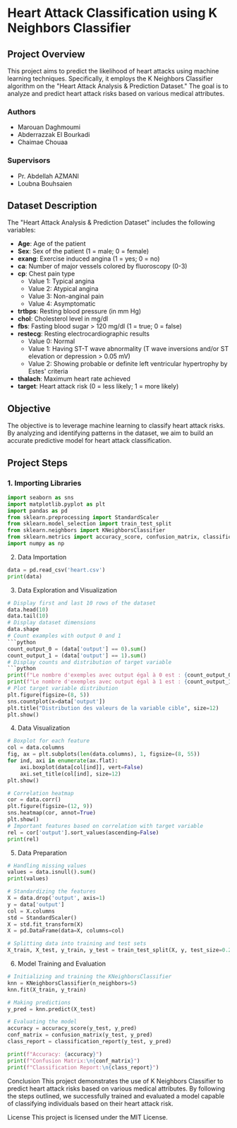 # Heart Attack Classification using K Neighbors Classifier

## Project Overview
This project aims to predict the likelihood of heart attacks using machine learning techniques. Specifically, it employs the K Neighbors Classifier algorithm on the "Heart Attack Analysis & Prediction Dataset." The goal is to analyze and predict heart attack risks based on various medical attributes.

### Authors
- Marouan Daghmoumi
- Abderrazzak El Bourkadi
- Chaimae Chouaa

### Supervisors
- Pr. Abdellah AZMANI
- Loubna Bouhsaien

## Dataset Description
The "Heart Attack Analysis & Prediction Dataset" includes the following variables:

- **Age**: Age of the patient
- **Sex**: Sex of the patient (1 = male; 0 = female)
- **exang**: Exercise induced angina (1 = yes; 0 = no)
- **ca**: Number of major vessels colored by fluoroscopy (0-3)
- **cp**: Chest pain type
  - Value 1: Typical angina
  - Value 2: Atypical angina
  - Value 3: Non-anginal pain
  - Value 4: Asymptomatic
- **trtbps**: Resting blood pressure (in mm Hg)
- **chol**: Cholesterol level in mg/dl
- **fbs**: Fasting blood sugar > 120 mg/dl (1 = true; 0 = false)
- **restecg**: Resting electrocardiographic results
  - Value 0: Normal
  - Value 1: Having ST-T wave abnormality (T wave inversions and/or ST elevation or depression > 0.05 mV)
  - Value 2: Showing probable or definite left ventricular hypertrophy by Estes' criteria
- **thalach**: Maximum heart rate achieved
- **target**: Heart attack risk (0 = less likely; 1 = more likely)

## Objective
The objective is to leverage machine learning to classify heart attack risks. By analyzing and identifying patterns in the dataset, we aim to build an accurate predictive model for heart attack classification.

## Project Steps

### 1. Importing Libraries
```python
import seaborn as sns
import matplotlib.pyplot as plt
import pandas as pd
from sklearn.preprocessing import StandardScaler
from sklearn.model_selection import train_test_split
from sklearn.neighbors import KNeighborsClassifier
from sklearn.metrics import accuracy_score, confusion_matrix, classification_report
import numpy as np
```
2. Data Importation
```python
data = pd.read_csv('heart.csv')
print(data)
```
3. Data Exploration and Visualization
```python
# Display first and last 10 rows of the dataset
data.head(10)
data.tail(10)
# Display dataset dimensions
data.shape
# Count examples with output 0 and 1
```python
count_output_0 = (data['output'] == 0).sum()
count_output_1 = (data['output'] == 1).sum()
# Display counts and distribution of target variable
```python
print(f"Le nombre d'exemples avec output égal à 0 est : {count_output_0}")
print(f"Le nombre d'exemples avec output égal à 1 est : {count_output_1}")
# Plot target variable distribution
plt.figure(figsize=(8, 5))
sns.countplot(x=data['output'])
plt.title("Distribution des valeurs de la variable cible", size=12)
plt.show()
```
4. Data Visualization
```python
# Boxplot for each feature
col = data.columns
fig, ax = plt.subplots(len(data.columns), 1, figsize=(8, 55))
for ind, axi in enumerate(ax.flat):
    axi.boxplot(data[col[ind]], vert=False)
    axi.set_title(col[ind], size=12)
plt.show()

# Correlation heatmap
cor = data.corr()
plt.figure(figsize=(12, 9))
sns.heatmap(cor, annot=True)
plt.show()
# Important features based on correlation with target variable
rel = cor['output'].sort_values(ascending=False)
print(rel)
```
5. Data Preparation
```python
# Handling missing values
values = data.isnull().sum()
print(values)

# Standardizing the features
X = data.drop('output', axis=1)
y = data['output']
col = X.columns
std = StandardScaler()
X = std.fit_transform(X)
X = pd.DataFrame(data=X, columns=col)

# Splitting data into training and test sets
X_train, X_test, y_train, y_test = train_test_split(X, y, test_size=0.2, random_state=42)
```
6. Model Training and Evaluation
```python
# Initializing and training the KNeighborsClassifier
knn = KNeighborsClassifier(n_neighbors=5)
knn.fit(X_train, y_train)

# Making predictions
y_pred = knn.predict(X_test)

# Evaluating the model
accuracy = accuracy_score(y_test, y_pred)
conf_matrix = confusion_matrix(y_test, y_pred)
class_report = classification_report(y_test, y_pred)

print(f"Accuracy: {accuracy}")
print(f"Confusion Matrix:\n{conf_matrix}")
print(f"Classification Report:\n{class_report}")
```
Conclusion
This project demonstrates the use of K Neighbors Classifier to predict heart attack risks based on various medical attributes. By following the steps outlined, we successfully trained and evaluated a model capable of classifying individuals based on their heart attack risk.

License
This project is licensed under the MIT License.
